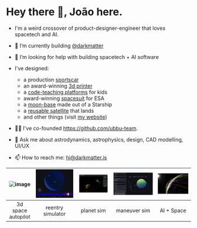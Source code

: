 # Hey there 🚀, João here.

- I'm a weird crossover of product-designer-engineer that loves spacetech and AI.

- 🤖 I’m currently building [@darkmatter](https://github.com/Darkmatter-AI)
- 🤔 I’m looking for help with building spacetech + AI software

- I've designed:
  - a production [sportscar](https://monte-negro.org/Draco)
  - an award-winning [3d printer](https://beeverycreative.com/product/beethefirstplus/)
  - a [code-teaching platforms](https://ubbu.io/) for kids
  - award-winning [spacesuit](https://monte-negro.org/StarKnight-Suit) for ESA
  - a [moon-base](https://monte-negro.org/Rosas-Lunar-Base-Design) made out of a Starship
  - a [reusable satellite](https://monte-negro.org/Nazare-Space-Capsule) that lands
  - and other things (visit [my website](https://monte-negro.org/))

- 👩‍🏫 I've co-founded https://github.com/ubbu-team.

- 💬 Ask me about astrodynamics, astrophysics, design, CAD modelling, UI/UX
- 📫 How to reach me: hi@darkmatter.is

| ![image](https://github.com/JMMonte/space-simulator/blob/main/src/images/Screenshot%202024-04-12%20at%2012.19.09.png) | ![image2](https://github.com/JMMonte/Reentry/blob/main/assets/Screenshot%202023-05-05%20at%2013.34.09.png) | ![image3](https://github.com/JMMonte/Planetesimal_3d_simulation/blob/main/images/three_body_problem.png) | ![image4](https://github.com/JMMonte/Astrodynamics-visual-calculator/blob/main/Screenshot%202023-04-21%20at%2001.47.50.png)| ![image5](https://github.com/JMMonte/Reentry_v2/blob/main/public/assets/texture/reenter_v2.png)|
|:---:|:---:|:---:|:---:|:---:|
| 3d space autopilot | reentry simulator | planet sim | maneuver sim | AI + Space |
